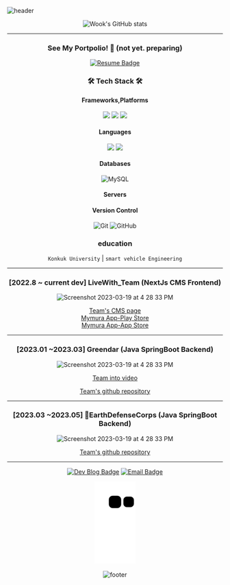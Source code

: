 ![header](https://capsule-render.vercel.app/api?type=transparent&color=gradient&height=200&section=header&text=Speculating%Wook&fontSize=50&fontColor=2E8B57)

<div align="center">

![Wook's GitHub stats](https://github-readme-stats.vercel.app/api?username=speculatingwook&show_icons=true&theme=vue-dark)

-------

<h3 align="center">
 See My Portpolio! 🥰 (not yet. preparing)
</h3>

[![Resume Badge](http://img.shields.io/badge/-Portpolio-green?style=flat&logo=notion&logoColor=white)](https://outlu.notion.site/portfolio-b66d2b6d15544a34a75028a36f84f3c6)


### 🛠 Tech Stack 🛠

#### Frameworks,Platforms
<p>

  <img src="https://img.shields.io/badge/Spring-6DB33F?style=for-the-badge&logo=Spring&logoColor=white"/>

 <img src="https://img.shields.io/badge/Spring Boot-6DB33F.svg?&style=for-the-badge&logo=Spring Boot&logoColor=white"/>
   <img src="https://img.shields.io/badge/nextjs-000000.svg?style=for-the-badge&logo=nextjs&logoColor=white"/>
</p>


#### Languages
<p>
    <img src="https://img.shields.io/badge/java-007396?style=for-the-badge&logo=java&logoColor=white"/> 
    <img src="https://img.shields.io/badge/javaScript-F7DF1E?style=for-the-badge&logo=javascript&logoColor=white"/> 
</p>


#### Databases
![MySQL](https://img.shields.io/badge/mysql-4479A1?style=for-the-badge&logo=mysql&logoColor=white)


#### Servers





#### Version Control
![Git](https://img.shields.io/badge/git-%23F05033.svg?style=for-the-badge&logo=git&logoColor=white)
![GitHub](https://img.shields.io/badge/github-%23121011.svg?style=for-the-badge&logo=github&logoColor=white)


### education
`Konkuk University` | `smart vehicle Engineering`


----------

### [2022.8 ~ current dev] LiveWith_Team (NextJs CMS Frontend) 


<img width="400" alt="Screenshot 2023-03-19 at 4 28 33 PM" src="https://user-images.githubusercontent.com/105579811/227689153-0a218c23-cc31-420c-9b99-cafd12ff92d7.png">

[Team's CMS page](https://cms.livewithtogether.com/authentication/login?returnUrl=%2F)  
[Mymura App-Play Store](https://play.google.com/store/apps/details?id=com.livewithtogether.nyam)   
[Mymura App-App Store](https://apps.apple.com/kr/app/%EB%83%A0-nyam/id6443465109)


-----------

### [2023.01 ~2023.03] Greendar (Java SpringBoot Backend) 

<img width="400" alt="Screenshot 2023-03-19 at 4 28 33 PM" src="https://user-images.githubusercontent.com/105579811/227689492-67bb8854-6b48-4740-b951-50c2a21a7c85.jpeg">

[Team into video](https://www.youtube.com/watch?v=aUiaK_zgogw)

[Team's github repository](https://github.com/Team-Greendar/GreendarServer)

-------

### [2023.03 ~2023.05] EarthDefenseCorps (Java SpringBoot Backend) 

<img width="200" alt="Screenshot 2023-03-19 at 4 28 33 PM" src="https://github.com/EarthDefenseCorps/earth-defense-corps-backend/assets/105579811/82237456-9592-449d-bcb0-46bed100f10b">

[Team's github repository](https://github.com/EarthDefenseCorps/earth-defense-corps-backend)

-------

[![Dev Blog Badge](http://img.shields.io/badge/Tech%20Blog-11B48A?style=flat&logo=Vimeo&logoColor=white)](https://blog-full-of-desire.vercel.app/) [![Email Badge](http://img.shields.io/badge/-Gmail-orange?style=flat&logo=Gmail&logoColor=white)](mailto:bwook9908@gmail.com)

![snake gif](https://github.com/speculatingwook/speculatingwook/blob/output/github-contribution-grid-snake.svg)

![footer](https://capsule-render.vercel.app/api?type=waving&color=2E8B57&height=200&section=footer)
</box>

